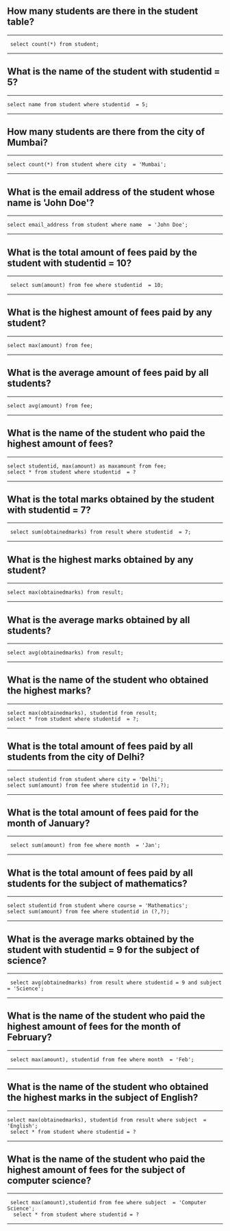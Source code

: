 ## How many students are there in the student table?
   ---
     select count(*) from student;
  ---
## What is the name of the student with studentid = 5?
  ---
    select name from student where studentid  = 5;
---
## How many students are there from the city of Mumbai?
  ---
    select count(*) from student where city  = 'Mumbai';
---
## What is the email address of the student whose name is 'John Doe'?
  ---
    select email_address from student where name  = 'John Doe';
---
## What is the total amount of fees paid by the student with studentid = 10?
   ---
     select sum(amount) from fee where studentid  = 10;
  ---
## What is the highest amount of fees paid by any student?
  ---
    select max(amount) from fee;
---
 ## What is the average amount of fees paid by all students?
  ---
    select avg(amount) from fee;
---
## What is the name of the student who paid the highest amount of fees?
  ---
    select studentid, max(amount) as maxamount from fee;
    select * from student where studentid  = ?
---    

## What is the total marks obtained by the student with studentid = 7?
   ---
     select sum(obtainedmarks) from result where studentid  = 7;
 ---
## What is the highest marks obtained by any student?
  ---
    select max(obtainedmarks) from result;
---
## What is the average marks obtained by all students?
  ---
    select avg(obtainedmarks) from result;
---
##  What is the name of the student who obtained the highest marks?
  ---
    select max(obtainedmarks), studentid from result;
    select * from student where studentid  = ?;
---
## What is the total amount of fees paid by all students from the city of Delhi?
  ---
    select studentid from student where city = 'Delhi';
    select sum(amount) from fee where studentid in (?,?);
---
##  What is the total amount of fees paid for the month of January?
   ---
     select sum(amount) from fee where month  = 'Jan';
 ---
## What is the total amount of fees paid by all students for the subject of mathematics?
  ---
    select studentid from student where course = 'Mathematics';
    select sum(amount) from fee where studentid in (?,?);
---
## What is the average marks obtained by the student with studentid = 9 for the subject of science?
   ---
     select avg(obtainedmarks) from result where studentid = 9 and subject = 'Science';
---
## What is the name of the student who paid the highest amount of fees for the month of February?
   ---
     select max(amount), studentid from fee where month  = 'Feb';
 ---
## What is the name of the student who obtained the highest marks in the subject of English?
  ---
    select max(obtainedmarks), studentid from result where subject  = 'English';
     select * from student where studentid = ?

---
## What is the name of the student who paid the highest amount of fees for the subject of computer science?
   ---
     select max(amount),studentid from fee where subject  = 'Computer Science';
      select * from student where studentid = ?
      
---      
